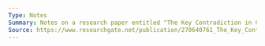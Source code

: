 ```yaml
---
Type: Notes
Summary: Notes on a research paper entitled "The Key Contradiction in Capitalist System"
Source: https://www.researchgate.net/publication/270640761_The_Key_Contradiction_in_Capitalist_System
---
```

